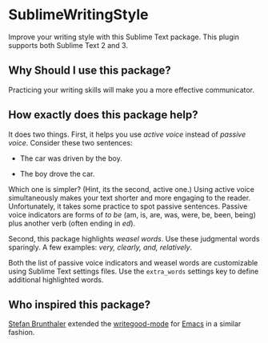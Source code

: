 SublimeWritingStyle
===================

Improve your writing style with this Sublime Text package. 
This plugin supports both Sublime Text 2 and 3.

Why Should I use this package?
------------------------------

Practicing your writing skills will make you a more effective communicator.

How exactly does this package help?
-----------------------------------

It does two things. First, it helps you use *active voice* instead of *passive voice*.
Consider these two sentences:

- The car was driven by the boy. 

- The boy drove the car.

Which one is simpler? (Hint, its the second, active one.) Using active voice simultaneously makes your text shorter and more engaging to the reader. Unfortunately, it takes some practice to spot passive sentences. 
Passive voice indicators are forms of *to be* (am, is, are, was, were, be, been, being) plus another verb (often ending in *ed*).

Second, this package highlights *weasel words*. Use these judgmental words sparingly. A few examples: *very, clearly, and, relatively*. 

Both the list of passive voice indicators and weasel words are customizable using Sublime Text settings files.  Use the `extra_words` settings key to define additional highlighted words.

Who inspired this package?
--------------------------
[Stefan Brunthaler](http://www.ics.uci.edu/~sbruntha/) extended the [writegood-mode](https://github.com/bnbeckwith/writegood-mode) for [Emacs](http://www.gnu.org/software/emacs/) in a similar fashion.